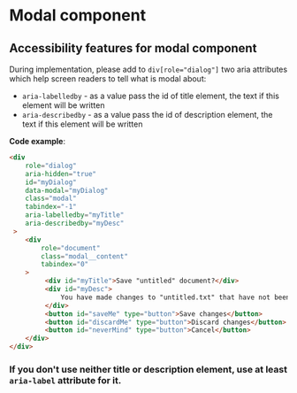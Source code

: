 # Modal component

## Accessibility features for modal component

During implementation, please add to `div[role="dialog"]` two aria attributes which help screen readers to tell what is modal about:
* `aria-labelledby` - as a value pass the id of title element, the text if this element will be written
* `aria-describedby` - as a value pass the id of description element, the text if this element will be written

**Code example**:

```html
<div
    role="dialog"
    aria-hidden="true"
    id="myDialog"
    data-modal="myDialog"
    class="modal"
    tabindex="-1"
    aria-labelledby="myTitle"
    aria-describedby="myDesc"
 >
    <div
        role="document"
        class="modal__content"
        tabindex="0"
    >
         <div id="myTitle">Save "untitled" document?</div>
         <div id="myDesc">
             You have made changes to "untitled.txt" that have not been saved. What do you want to do?
         </div>
         <button id="saveMe" type="button">Save changes</button>
         <button id="discardMe" type="button">Discard changes</button>
         <button id="neverMind" type="button">Cancel</button>
    </div>
</div>
```

### If you don't use neither title or description element, use at least `aria-label` attribute for it.
